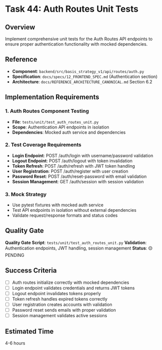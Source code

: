 # Task 44: Auth Routes Unit Tests

## Overview
Implement comprehensive unit tests for the Auth Routes API endpoints to ensure proper authentication functionality with mocked dependencies.

## Reference
- **Component**: `backend/src/basis_strategy_v1/api/routes/auth.py`
- **Specification**: `docs/specs/12_FRONTEND_SPEC.md` (Authentication section)
- **Architecture**: `docs/REFERENCE_ARCHITECTURE_CANONICAL.md` Section 6.2

## Implementation Requirements

### 1. Auth Routes Component Testing
- **File**: `tests/unit/test_auth_routes_unit.py`
- **Scope**: Authentication API endpoints in isolation
- **Dependencies**: Mocked auth service and dependencies

### 2. Test Coverage Requirements
- **Login Endpoint**: POST /auth/login with username/password validation
- **Logout Endpoint**: POST /auth/logout with token invalidation
- **Token Refresh**: POST /auth/refresh with JWT token handling
- **User Registration**: POST /auth/register with user creation
- **Password Reset**: POST /auth/reset-password with email validation
- **Session Management**: GET /auth/session with session validation

### 3. Mock Strategy
- Use pytest fixtures with mocked auth service
- Test API endpoints in isolation without external dependencies
- Validate request/response formats and status codes

## Quality Gate
**Quality Gate Script**: `tests/unit/test_auth_routes_unit.py`
**Validation**: Authentication endpoints, JWT handling, session management
**Status**: 🟡 PENDING

## Success Criteria
- [ ] Auth routes initialize correctly with mocked dependencies
- [ ] Login endpoint validates credentials and returns JWT tokens
- [ ] Logout endpoint invalidates tokens properly
- [ ] Token refresh handles expired tokens correctly
- [ ] User registration creates accounts with validation
- [ ] Password reset sends emails with proper validation
- [ ] Session management validates active sessions

## Estimated Time
4-6 hours
